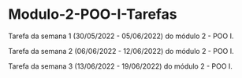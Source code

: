 # Modulo-2-POO-I-Tarefas

Tarefa da semana 1 (30/05/2022 - 05/06/2022) do módulo 2 - POO I.

Tarefa da semana 2 (06/06/2022 - 12/06/2022) do módulo 2 - POO I.

Tarefa da semana 3 (13/06/2022 - 19/06/2022) do módulo 2 - POO I.
